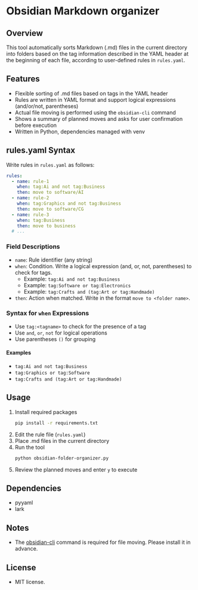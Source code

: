 # Obsidian Markdown organizer

## Overview

This tool automatically sorts Markdown (.md) files in the current directory into folders based on the tag information described in the YAML header at the beginning of each file, according to user-defined rules in `rules.yaml`.

## Features
- Flexible sorting of .md files based on tags in the YAML header
- Rules are written in YAML format and support logical expressions (and/or/not, parentheses)
- Actual file moving is performed using the `obsidian-cli` command
- Shows a summary of planned moves and asks for user confirmation before execution
- Written in Python, dependencies managed with venv

## rules.yaml Syntax

Write rules in `rules.yaml` as follows:

```yaml
rules:
  - name: rule-1
    when: tag:Ai and not tag:Business
    then: move to software/AI
  - name: rule-2
    when: tag:Graphics and not tag:Business
    then: move to software/CG
  - name: rule-3
    when: tag:Business
    then: move to business
  # ...
```

### Field Descriptions
- `name`: Rule identifier (any string)
- `when`: Condition. Write a logical expression (and, or, not, parentheses) to check for tags.
    - Example: `tag:Ai and not tag:Business`
    - Example: `tag:Software or tag:Electronics`
    - Example: `tag:Crafts and (tag:Art or tag:Handmade)`
- `then`: Action when matched. Write in the format `move to <folder name>`.

### Syntax for `when` Expressions
- Use `tag:<tagname>` to check for the presence of a tag
- Use `and`, `or`, `not` for logical operations
- Use parentheses `()` for grouping

#### Examples
- `tag:Ai and not tag:Business`
- `tag:Graphics or tag:Software`
- `tag:Crafts and (tag:Art or tag:Handmade)`

## Usage
1. Install required packages
   ```sh
   pip install -r requirements.txt
   ```
2. Edit the rule file (`rules.yaml`)
3. Place .md files in the current directory
4. Run the tool
   ```sh
   python obsidian-folder-organizer.py
   ```
5. Review the planned moves and enter `y` to execute

## Dependencies
- pyyaml
- lark

## Notes
- The [obsidian-cli](https://github.com/Yakitrak/obsidian-cli) command is required for file moving. Please install it in advance.

## License
- MIT license.

